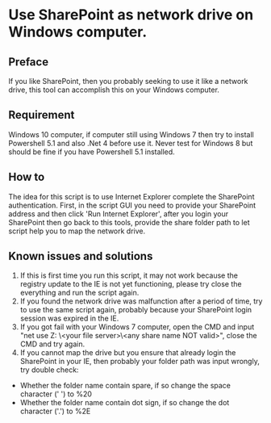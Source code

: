 # Use SharePoint as network drive on Windows computer.


## Preface
If you like SharePoint, then you probably seeking to use it like a network drive, this tool can accomplish this on your Windows computer. 

## Requirement
Windows 10 computer, if computer still using Windows 7 then try to install Powershell 5.1  and also .Net 4 before use it.  Never test for Windows 8 but should be fine if you have Powershell 5.1 installed.

## How to
The idea for this script is to use Internet Explorer complete the SharePoint authentication.  First, in the script GUI you need to provide your SharePoint address and then click 'Run Internet Explorer', after you login your SharePoint then go back to this tools, provide the share folder path to let script help you to map the network drive.

## Known issues and solutions
1. If this is first time you run this script, it may not work because the registry update to the IE is not yet functioning, please try close the everything and run the script again.
2. If you found the network drive was malfunction after a period of time, try to use the same script again, probably because your SharePoint login session was expired in the IE.
3. If you got fail with your Windows 7 computer, open the CMD and input "net use Z: \\\<your file server\>\\<any share name NOT valid\>", close the CMD and try again.
4. If you cannot map the drive but you ensure that already login the SharePoint in your IE, then probably your folder path was input wrongly, try double check:
- Whether the folder name contain spare, if so change the space character (' ') to %20
- Whether the folder name contain dot sign, if so change the dot character ('.') to %2E
